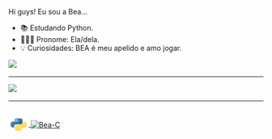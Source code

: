Hi guys! Eu sou a Bea...

- 📚 Estudando Python.
- 👩🏻‍💼 Pronome: Ela/dela.
- 💡 Curiosidades: BEA é meu apelido e amo jogar.

<div>

  <a href="https://github.com/beatrizmenezes1">

  <img height="180em" src="https://github-readme-stats.vercel.app/api?username=beatrizmenezes1&show_icons=true&theme=radical&include_all_commits=true&count_private=true"/>

  <hr>
    
  <img height="180em" src="https://github-readme-stats.vercel.app/api/top-langs/?username=beatrizmenezes1&layout=compact&langs_count=7&theme=radical"/>

</div>
  
  <hr>

<div style="display: inline_block"><br>
  <img align="center" alt="Bea-Python" height="30" width="40" src="https://raw.githubusercontent.com/devicons/devicon/master/icons/python/python-original.svg">
  <img align="center" alt="Bea-C" height="30" width="40" src="https://img.icons8.com/color/48/000000/c-programming.png">
</div>




